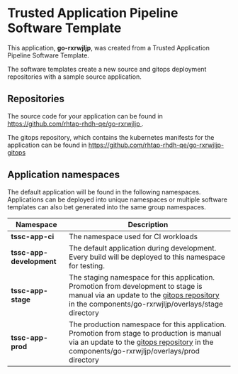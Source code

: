 # Trusted Application Pipeline Software Template

This application, **go-rxrwjljp**, was created from a Trusted Application Pipeline Software Template.

The software templates create a new source and gitops deployment repositories with a sample source application. 

## Repositories

The source code for your application can be found in [https://github.com/rhtap-rhdh-qe/go-rxrwjljp ](https://github.com/rhtap-rhdh-qe/go-rxrwjljp ).
 
The gitops repository, which contains the kubernetes manifests for the application can be found in 
[https://github.com/rhtap-rhdh-qe/go-rxrwjljp-gitops ](https://github.com/rhtap-rhdh-qe/go-rxrwjljp-gitops ) 

## Application namespaces 

The default application will be found in the following namespaces. Applications can be deployed into unique namespaces or multiple software templates can also bet generated into the same group namespaces.  

|  Namespace   |  Description   |  
| -------- | -------- |
| **tssc-app-ci** | The namespace used for CI workloads |
| **tssc-app-development** | The default application during development. Every build will be deployed to this namespace for testing. |
| **tssc-app-stage** | The staging namespace for this application. Promotion from development to stage is manual via an update to the [gitops repository](https://github.com/rhtap-rhdh-qe/go-rxrwjljp-gitops ) in the components/go-rxrwjljp/overlays/stage directory |
| **tssc-app-prod** | The production namespace for this application. Promotion from stage to production is manual via an update to the [gitops repository](https://github.com/rhtap-rhdh-qe/go-rxrwjljp-gitops ) in the components/go-rxrwjljp/overlays/prod directory |